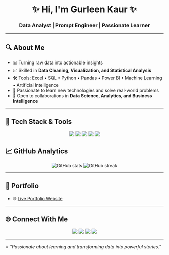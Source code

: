 <h1 align="center">✨ Hi, I'm Gurleen Kaur ✨</h1>
<h3 align="center">Data Analyst | Prompt Engineer | Passionate Learner</h3>

---

## 🔍 About Me
- 📊 Turning raw data into actionable insights  
- 📈 Skilled in **Data Cleaning, Visualization, and Statistical Analysis**  
- 🛠️ Tools: Excel • SQL • Python • Pandas • Power BI • Machine Learning • Artificial Intelligence  
- 🌱 Passionate to learn new technologies and solve real-world problems  
- 🤝 Open to collaborations in **Data Science, Analytics, and Business Intelligence**

---

## 🧰 Tech Stack & Tools

<p align="center">
  <img src="https://img.shields.io/badge/Excel-217346?style=for-the-badge&logo=microsoft-excel&logoColor=white" />
  <img src="https://img.shields.io/badge/SQL-336791?style=for-the-badge&logo=postgresql&logoColor=white" />
  <img src="https://img.shields.io/badge/Python-3776AB?style=for-the-badge&logo=python&logoColor=white" />
  <img src="https://img.shields.io/badge/Pandas-150458?style=for-the-badge&logo=pandas&logoColor=white" />
  <img src="https://img.shields.io/badge/PowerBI-F2C811?style=for-the-badge&logo=powerbi&logoColor=black" />
</p>


## 📈 GitHub Analytics
<p align="center">
  <img src="https://github-readme-stats.vercel.app/api?username=GURLEENK26&show_icons=true&theme=radical" alt="GitHub stats" />
  <img src="https://github-readme-streak-stats.herokuapp.com/?user=GURLEENK26&theme=radical" alt="GitHub streak" />
</p>

---

## 🎥 Portfolio
- 🌐 [Live Portfolio Website](https://gurleenk26.github.io/my-portfolio/)  

---

## 🌐 Connect With Me
<p align="center">
  <a href="https://www.linkedin.com/in/gurleen-kaur-a16992225/"><img src="https://img.shields.io/badge/LinkedIn-0A66C2?style=for-the-badge&logo=linkedin&logoColor=white"/></a>
  <a href="mailto:gurk2624@gmail.com"><img src="https://img.shields.io/badge/Email-D14836?style=for-the-badge&logo=gmail&logoColor=white"/></a>
  <a href="https://github.com/GURLEENK26"><img src="https://img.shields.io/badge/GitHub-171515?style=for-the-badge&logo=github&logoColor=white"/></a>
  <a href="https://www.codechef.com/users/gurk_26"><img src="https://img.shields.io/badge/CodeChef-5B4638?style=for-the-badge&logo=codechef&logoColor=white"/>
</a>

</p>

---

⭐️ _“Passionate about learning and transforming data into powerful stories.”_
